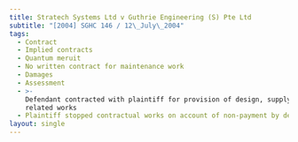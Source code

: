 ```yaml
---
title: Stratech Systems Ltd v Guthrie Engineering (S) Pte Ltd
subtitle: "[2004] SGHC 146 / 12\_July\_2004"
tags:
  - Contract
  - Implied contracts
  - Quantum meruit
  - No written contract for maintenance work
  - Damages
  - Assessment
  - >-
    Defendant contracted with plaintiff for provision of design, supply and
    related works
  - Plaintiff stopped contractual works on account of non-payment by defendant
layout: single
---
```


